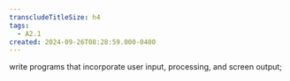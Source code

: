 ```yaml
---
transcludeTitleSize: h4
tags:
  - A2.1
created: 2024-09-26T08:28:59.000-0400
---
```

write programs that incorporate user input, processing, and screen output;